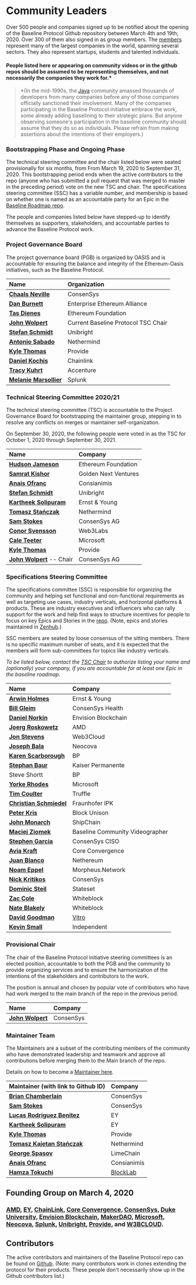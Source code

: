 # Community Leaders

Over 500 people and companies signed up to be notified about the opening of the Baseline Protocol Github repository between March 4th and 19th, 2020. Over 300 of them also signed in as group members. The [members](https://lists.oasis-open-projects.org/g/baseline/directory) represent many of the largest companies in the world, spanning several sectors. They also represent startups, students and talented individuals.

#### People listed here or appearing on community videos or in the github repos should be assumed to be representing themselves, and not necessarily the companies they work for.\* <a id="people-listed-here-or-appearing-on-community-videos-or-in-the-github-repos-should-be-assumed-to-be-representing-themselves-and-not-necessarily-the-companies-they-work-for"></a>

> \*\(In the mid-1990s, the [Java](https://en.wikipedia.org/wiki/Java_%28programming_language%29) community amassed thousands of developers from many companies before any of those companies officially sanctioned their involvement. Many of the companies participating in the Baseline Protocol initiative embrace the work, some already adding baselining to their strategic plans. But anyone observing someone's participation in the baseline community should assume that they do so as individuals. Please refrain from making assertions about the intentions of their employers.\)

### Bootstrapping Phase and Ongoing Phase <a id="bootstrapping-phase-and-ongoing-phase"></a>

The technical steering committee and the chair listed below were seated provisionally for six months, from From March 19, 2020 to September 31, 2020. This bootstrapping period ends when the active contributors to the repo \(anyone who has submitted a pull request that was merged to master in the preceding period\) vote on the new TSC and chair. The specifications steering committee \(SSC\) has a variable number, and membership is based on whether one is named as an accountable party for an Epic in the [Baseline Roadmap repo](https://github.com/ethereum-oasis/baseline-roadmap).

The people and companies listed below have stepped-up to identify themselves as supporters, stakeholders, and accountable parties to advance the Baseline Protocol work.

### Project Governance Board <a id="your-project-governance-board"></a>

The project governance board \(PGB\) is organized by OASIS and is accountable for ensuring the balance and integrity of the Ethereum-Oasis initiatives, such as the Baseline Protocol.

| Name | Organization |
| :--- | :--- |
| [**Chaals Neville**](https://www.linkedin.com/in/chaals/) | ConsenSys |
| [**Dan Burnett**](https://www.linkedin.com/in/daburnett/) | Enterprise Ethereum Alliance |
| [**Tas Dienes**](https://www.linkedin.com/in/tasdienes/) | Ethereum Foundation |
| [**John Wolpert**](https://linkedin.com/in/johnwolpert) | Current Baseline Protocol TSC Chair |
| [**Stefan Schmidt**](https://www.linkedin.com/in/stefschmidt/) | Unibright |
| [**Antonio Sabado**](https://www.linkedin.com/in/antonio-sabado-97150511b/) | Nethermind |
| [**Kyle Thomas**](https://www.linkedin.com/in/kylebthomas/) | Provide |
| [**Daniel Kochis**](https://www.linkedin.com/in/daniel-kochis-9b42627/) | Chainlink |
| [**Tracy Kuhrt**](https://www.linkedin.com/in/tracykuhrt/) | Accenture |
| [**Melanie Marsollier**](https://www.linkedin.com/in/melaniemarsollier/) | Splunk |

### Technical Steering Committee 2020/21 <a id="your-technical-steering-committee"></a>

The technical steering committee \(TSC\) is accountable to the Project Governance Board for bootstrapping the maintainer group, stepping in to resolve any conflicts on merges or maintainer self-organization.

On September 30, 2020, the following people were voted in as the TSC for October 1, 2020 through September 30, 2021.

| Name | Company |
| :--- | :--- |
| [**Hudson Jameson**](https://www.linkedin.com/in/hudsonjameson/) | Ethereum Foundation |
| [**Samrat Kishor**](https://www.linkedin.com/in/samratkishor/) | Golden Next Ventures |
| [**Anais Ofranc**](https://www.linkedin.com/in/anaisofranc/)| Consianimis |
| [**Stefan Schmidt**](https://www.linkedin.com/in/stefschmidt/)| Unibright |
| [**Kartheek Solipuram**](https://www.linkedin.com/in/kartheek-solipuram-62970a8/) | Ernst & Young |
| [**Tomasz Stańczak**](https://www.linkedin.com/in/tomaszkajetanstanczak/) | Nethermind |
| [**Sam Stokes**](https://www.linkedin.com/in/sam-stokes-91ba1813/) | ConsenSys AG |
| [**Conor Svensson**](https://www.linkedin.com/in/conor10/) | Web3Labs |
| [**Cale Teeter**](https://www.linkedin.com/in/caleteeter/)| Microsoft |
| [**Kyle Thomas**](https://www.linkedin.com/in/kylebthomas/)| Provide |
| [**John Wolpert**](https://www.linkedin.com/in/johnwolpert/) -- Chair | ConsenSys AG |

### Specifications Steering Committee <a id="your-specifications-steering-committee"></a>

The specifications committee \(SSC\) is responsible for organizing the community and helping set functional and non-functional requirements as well as targeting use cases, industry verticals, and horizontal platforms & products. These are industry executives and influencers who can rally support for the work and help find ways to structure incentives for people to focus on key Epics and Stories in the [repo](https://github.com/ethereum-oasis/baseline). \(Note, epics and stories maintained in [Zenhub](https://www.zenhub.com/sign-up).\)

SSC members are seated by loose consensus of the sitting members. There is no specific maximum number of seats, and it is expected that the members will form sub-committees for topics like industry verticals.

_To be listed below, contact the_ [_TSC Chair_](community-leaders.md#your-provisional-chair) _to authorize listing your name and \(optionally\) your company, if you are accountable for at least one Epic in the baseline roadmap._

| Name | Company |
| :--- | :--- |
| [**Arwin Holmes**](https://www.linkedin.com/in/arwinholmes/) | Ernst & Young |
| [**Bill Gleim**](https://www.linkedin.com/in/williamgleim/) | ConsenSys Health |
| [**Daniel Norkin**](https://www.linkedin.com/in/danielnorkin/) | Envision Blockchain |
| [**Joerg Roskowetz**](https://www.linkedin.com/in/joergroskowetz/) | AMD |
| [**Jon Stevens**](https://www.linkedin.com/in/lookfirst/) | Web3Cloud |
| [**Joseph Bala**](https://www.linkedin.com/in/josephbala/) | Neocova |
| [**Karen Scarborough**](https://www.linkedin.com/in/karenscarbrough/) | BP |
| [**Stephan Baur**](https://www.linkedin.com/in/stephanbaur/) | Kaiser Permanente |
| Steve Shortt | BP |
| [**Yorke Rhodes**](https://www.linkedin.com/in/yorkerhodes/) | Microsoft |
| [**Tim Coulter**](https://www.linkedin.com/in/timothyjcoulter/) | Truffle |
| [**Christian Schmiedel**](https://www.linkedin.com/in/christian-schmiedel-0363b0a5/) | Fraunhofer IPK |
| [**Peter Kris**](Https://linkedin.com/in/peter-kris-a7274054) | Block Unison |
| [**John Monarch**](https://www.linkedin.com/in/johnmonarch/) | ShipChain |
| [**Maciej Ziomek**](https://twitter.com/cryptoisland) | Baseline Community Videographer |
| [**Stephen Garcia**](https://www.linkedin.com/in/stephengarciainfosec/) | ConsenSys CISO |
| [**Avia Kraft**](https://www.linkedin.com/in/aviakraft/) | Core Convergence |
| [**Juan Blanco**](https://www.linkedin.com/in/juanfranblanco/) | Nethereum |
| [**Noam Eppel**](https://www.linkedin.com/in/noameppel/) | Morpheus.Network |
| [**Nick Kritikos**](https://www.linkedin.com/in/kritikos40/) | ConsenSys |
| [**Dominic Steil** ](https://www.linkedin.com/in/dominic-steil-b6092553/) | Stateset |
| [**Zac Cole**](https://www.linkedin.com/in/zak-cole/) | Whiteblock |
| [**Nate Blakely**](https://www.linkedin.com/in/nathaniel-blakely/) | Whiteblock |
| [**David Goodman**](https://www.linkedin.com/in/dh6oodman/) | [Vitro](https://vitro.io/) |
| [**Kevin Small**](https://uk.linkedin.com/in/kevinsmalldev) | Independent |

### Provisional Chair <a id="your-provisional-chair"></a>

The chair of the Baseline Protocol initiative steering committees is an elected position, accountable to both the PGB and the community to provide organizing services and to ensure the harmonization of the intentions of the stakeholders and contributors to the work.

The position is annual and chosen by popular vote of contributors who have had work merged to the main branch of the repo in the previous period.

| Name | Company |
| :--- | :--- |
| [**John Wolpert**](https://www.linkedin.com/in/johnwolpert/) | ConsenSys |

### Maintainer Team <a id="maintainer-team"></a>

The Maintainers are a subset of the contributing members of the community who have demonstrated leadership and teamwork and approve all contributions before merging them to the Main branch of the repo.

Details on how to become a [Maintainer here](members.md).

| Maintainer \(with link to Github ID\) | Company |
| :--- | :--- |
| [**Brian Chamberlain**](https://github.com/breakpointer) | ConsenSys |
| [**Sam Stokes**](https://github.com/bitwiseguy) | ConsenSys |
| [**Lucas Rodriguez Benitez**](https://www.linkedin.com/in/lucas-rodriguez-benitez-229092171/) | EY |
| [**Kartheek Solipuram**](https://github.com/skarred14) | EY |
| [**Kyle Thomas**](https://github.com/kthomas) | Provide |
| [**Tomasz Kajetan Stańczak**](https://www.linkedin.com/in/tomaszkajetanstanczak/) | Nethermind |
| [**George Spasov**](https://www.linkedin.com/in/george-spasov/) | LimeChain |
| [**Anais Ofranc**](https://github.com/Consianimis) | Consianimis |
| [**Hamza Tokuchi**](https://github.com/Meuko) | [BlockLab](https://www.blocklab.nl/) |

## Founding Group on March 4, 2020 <a id="founding-group-on-march-4-2020"></a>

### ​[**AMD**](https://www.amd.com/en/technologies/blockchain)**,** [**EY**](https://blockchain.ey.com/)**,** [**ChainLink**](https://chain.link/)**,** [**Core Convergence**](https://www.coreconvergence.us/)**,** [**ConsenSys**](https://consensys.net/)**,** [**Duke University**](https://pratt.duke.edu/)**,** [**Envision Blockchain**](https://envisionblockchain.com/)**,** [**MakerDAO**](https://makerdao.com/en/)**,** [**Microsoft**](http://www.microsoft.com/)**,** [**Neocova**](https://neocova.com/)**,** [**Splunk**](https://www.splunk.com/)**,** [**Unibright**](https://unibright.io/)**,** [**Provide**](https://provide.services/)**, and** [**W3BCLOUD**](https://www.w3bcloud.com/)**.** <a id="amd-ey-chainlink-core-convergence-consensys-duke-university-envision-blockchain-makerdao-microsoft-neocova-splunk-unibright-provide-and-w-3-bcloud"></a>

## Contributors <a id="contributors"></a>

The active contributors and maintainers of the Baseline Protocol repo can be found on [Github](https://github.com/ethereum-oasis/baseline/graphs/contributors). \(Note: many contributors work in clones extending the protocol for their products. These people don't necessarily show up in the Github contributors list.\) 


